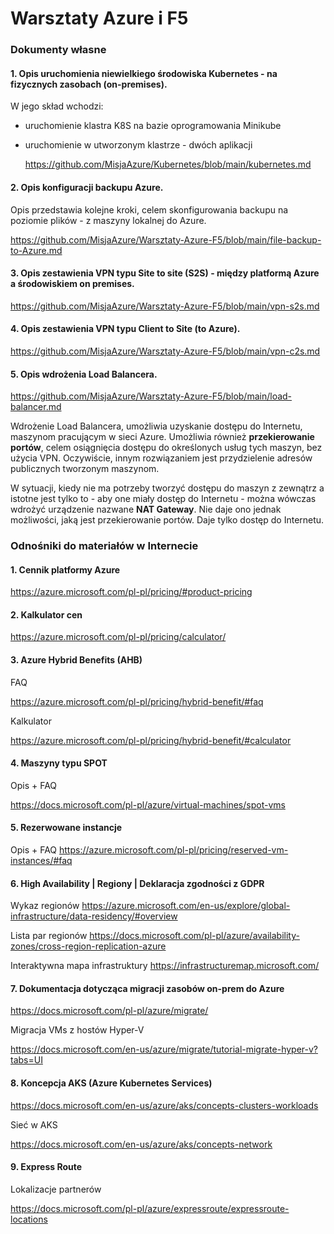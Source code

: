# Warsztaty Azure i F5

### Dokumenty własne

#### 1. Opis uruchomienia niewielkiego środowiska Kubernetes - na fizycznych zasobach (on-premises).

W jego skład wchodzi:
- uruchomienie klastra K8S na bazie oprogramowania Minikube
- uruchomienie w utworzonym klastrze - dwóch aplikacji

   https://github.com/MisjaAzure/Kubernetes/blob/main/kubernetes.md
   
#### 2. Opis konfiguracji backupu Azure.
   Opis przedstawia kolejne kroki, celem skonfigurowania backupu na poziomie plików - z maszyny lokalnej do Azure.

   https://github.com/MisjaAzure/Warsztaty-Azure-F5/blob/main/file-backup-to-Azure.md

#### 3. Opis zestawienia VPN typu Site to site (S2S) - między platformą Azure a środowiskiem on premises.

   https://github.com/MisjaAzure/Warsztaty-Azure-F5/blob/main/vpn-s2s.md


#### 4. Opis zestawienia VPN typu Client to Site (to Azure).

   https://github.com/MisjaAzure/Warsztaty-Azure-F5/blob/main/vpn-c2s.md
   
#### 5. Opis wdrożenia Load Balancera.

   https://github.com/MisjaAzure/Warsztaty-Azure-F5/blob/main/load-balancer.md

Wdrożenie Load Balancera, umożliwia uzyskanie dostępu do Internetu, maszynom pracującym w sieci Azure. Umożliwia również **przekierowanie portów**, celem osiągnięcia dostępu do określonych usług tych maszyn, bez użycia VPN.
Oczywiście, innym rozwiązaniem jest przydzielenie adresów publicznych tworzonym maszynom.

W sytuacji, kiedy nie ma potrzeby tworzyć dostępu do maszyn z zewnątrz a istotne jest tylko to - aby one miały dostęp do Internetu - można wówczas wdrożyć urządzenie nazwane **NAT Gateway**.  Nie daje ono jednak możliwości, jaką jest przekierowanie portów. Daje tylko dostęp do Internetu.

### Odnośniki do materiałów w Internecie

#### 1. Cennik platformy Azure

https://azure.microsoft.com/pl-pl/pricing/#product-pricing

#### 2. Kalkulator cen
https://azure.microsoft.com/pl-pl/pricing/calculator/

#### 3. Azure Hybrid Benefits (AHB)

FAQ

https://azure.microsoft.com/pl-pl/pricing/hybrid-benefit/#faq

Kalkulator

https://azure.microsoft.com/pl-pl/pricing/hybrid-benefit/#calculator

#### 4. Maszyny typu SPOT

Opis + FAQ

https://docs.microsoft.com/pl-pl/azure/virtual-machines/spot-vms

#### 5. Rezerwowane instancje

Opis + FAQ
https://azure.microsoft.com/pl-pl/pricing/reserved-vm-instances/#faq

#### 6. High Availability | Regiony | Deklaracja zgodności z GDPR

Wykaz regionów
https://azure.microsoft.com/en-us/explore/global-infrastructure/data-residency/#overview

Lista par regionów
https://docs.microsoft.com/pl-pl/azure/availability-zones/cross-region-replication-azure 

Interaktywna mapa infrastruktury
https://infrastructuremap.microsoft.com/

#### 7. Dokumentacja dotycząca migracji zasobów on-prem do Azure

https://docs.microsoft.com/pl-pl/azure/migrate/
  
Migracja VMs z hostów Hyper-V
  
https://docs.microsoft.com/en-us/azure/migrate/tutorial-migrate-hyper-v?tabs=UI

#### 8. Koncepcja AKS (Azure Kubernetes Services)

https://docs.microsoft.com/en-us/azure/aks/concepts-clusters-workloads 
  
Sieć w AKS
  
https://docs.microsoft.com/en-us/azure/aks/concepts-network 

#### 9. Express Route

Lokalizacje partnerów

https://docs.microsoft.com/pl-pl/azure/expressroute/expressroute-locations
